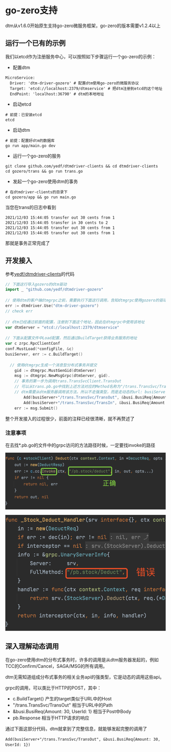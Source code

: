 # go-zero支持
dtm从v1.6.0开始原生支持go-zero微服务框架，go-zero的版本需要v1.2.4以上

## 运行一个已有的示例
我们以etcd作为注册服务中心，可以按照如下步骤运行一个go-zero的示例：

- 配置dtm
```
MicroService:
  Driver: 'dtm-driver-gozero' # 配置dtm使用go-zero的微服务协议
  Target: 'etcd://localhost:2379/dtmservice' # 把dtm注册到etcd的这个地址
  EndPoint: 'localhost:36790' # dtm的本地地址
```
- 启动etcd
```
# 前提：已安装etcd
etcd
```
- 启动dtm
```
# 前提：配置好dtm的数据库
go run app/main.go dev
```
- 运行一个go-zero的服务
```
git clone github.com/yedf/dtmdriver-clients && cd dtmdriver-clients
cd gozero/trans && go run trans.go
```
- 发起一个go-zero使用dtm的事务
```
# 在dtmdriver-clients的目录下
cd gozero/app && go run main.go
```

当您在trans的日志中看到
```
2021/12/03 15:44:05 transfer out 30 cents from 1
2021/12/03 15:44:05 transfer in 30 cents to 2
2021/12/03 15:44:05 transfer out 30 cents from 1
2021/12/03 15:44:05 transfer out 30 cents from 1
```
那就是事务正常完成了

## 开发接入
参考[yedf/dtmdriver-clients](https://github.com/yedf/dtmdriver-clients/blob/main/gozero/app/main.go)的代码

``` go
// 下面这行导入gozero的dtm驱动
import _ "github.com/yedf/dtmdriver-gozero"

// 使用dtm的客户端dtmgrpc之前，需要执行下面这行调用，告知dtmgrpc使用gozero的驱动来如何处理gozero的url
err := dtmdriver.Use("dtm-driver-gozero")
// check err

// dtm已经通过前面的配置，注册到下面这个地址，因此在dtmgrpc中使用该地址
var dtmServer = "etcd://localhost:2379/dtmservice"

// 下面从配置文件中Load配置，然后通过BuildTarget获得业务服务的地址
var c zrpc.RpcClientConf
conf.MustLoad(*configFile, &c)
busiServer, err := c.BuildTarget()

  // 使用dtmgrpc生成一个消息型分布式事务并提交
	gid := dtmgrpc.MustGenGid(dtmServer)
	msg := dtmgrpc.NewMsgGrpc(dtmServer, gid).
    // 事务的第一步为调用trans.TransSvcClient.TransOut
    // 可以从trans.pb.go中找到上述方法对应的Method名称为"/trans.TransSvc/TransOut"
    // dtm需要从dtm服务器调用该方法，所以不走强类型，而是走动态的url: busiServer+"/trans.TransSvc/TransOut"
		Add(busiServer+"/trans.TransSvc/TransOut", &busi.BusiReq{Amount: 30, UserId: 1}).
		Add(busiServer+"/trans.TransSvc/TransIn", &busi.BusiReq{Amount: 30, UserId: 2})
	err := msg.Submit()

```

整个开发接入的过程很少，前面的注释已经很清晰，就不再赘述了


### 注意事项
在去找*.pb.go的文件中的grpc访问的方法路径时候，一定要找invoke的路径

![pb_url_right](../imgs/pb_url_right.png)

![pb_url_wrong](../imgs/pb_url_wrong.png)

## 深入理解动态调用
在go-zero使用dtm的分布式事务时，许多的调用是从dtm服务器发起的，例如TCC的Confirm/Cancel，SAGA/MSG的所有调用。

dtm无需知道组成分布式事务的相关业务api的强类型，它是动态的调用这些api。

grpc的调用，可以类比于HTTP的POST，其中：

- c.BuildTarget() 产生的target类似于URL中的Host
- "/trans.TransSvc/TransOut" 相当于URL中的Path
- &busi.BusiReq{Amount: 30, UserId: 1} 相当于Post中Body
- pb.Response 相当于HTTP请求的响应

通过下面这部分代码，dtm就拿到了完整信息，就能够发起完整的调用了

`Add(busiServer+"/trans.TransSvc/TransOut", &busi.BusiReq{Amount: 30, UserId: 1})`


